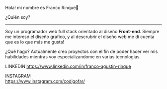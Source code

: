Hola! mi nombre es Franco Rinque👋

¿Quién soy?
<hr/>
Soy un programador web full stack orientado al diseño <b>Front-end</b>.
Siempre me interesó el diseño grafico, y al descrubrir el diseño web me di cuenta que es lo que más me gusta!


¿Qué hago?
Actualmente creo proyectos con el fin de poder hacer ver mis habilidades mientras voy especializandome en varias tecnologias.

LINKEDIN 
https://www.linkedin.com/in/franco-agustin-rinque

INSTAGRAM  
https://www.instagram.com/codigofar/

